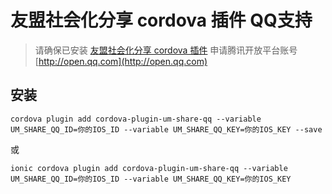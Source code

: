# 友盟社会化分享 cordova 插件 QQ支持

> 请确保已安装 [友盟社会化分享 cordova 插件](https://github.com/yccp/cordova-plugin-um-share.git)
申请腾讯开放平台账号 [http://open.qq.com](http://open.qq.com)

## 安装

```
cordova plugin add cordova-plugin-um-share-qq --variable UM_SHARE_QQ_ID=你的IOS_ID --variable UM_SHARE_QQ_KEY=你的IOS_KEY --save
```
或
```
ionic cordova plugin add cordova-plugin-um-share-qq --variable UM_SHARE_QQ_ID=你的IOS_ID --variable UM_SHARE_QQ_KEY=你的IOS_KEY
```